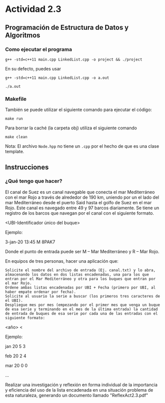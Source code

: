 # Actividad 2.3 
## Programación de Estructura de Datos y Algoritmos 

### Como ejecutar el programa
```
g++ -std=c++11 main.cpp LinkedList.cpp -o project && ./project
```

En su defecto, puedes usar 

```
g++ -std=c++11 main.cpp LinkedList.cpp -o a.out
```
```
./a.out
```

### Makefile 

También se puede utilizar el siguiente comando para ejecutar el código: 
```
make run 
```

Para borrar la caché (la carpeta obj) utiliza el siguiente comando 
```
make clean
```


Nota: El archivo `Node.hpp` no tiene un `.cpp` por el hecho de que es una clase template.

## Instrucciones

### ¿Qué tengo que hacer?

El canal de Suez es un canal navegable que conecta el mar Mediterráneo con el mar Rojo a través de alrededor de 190 km, uniendo por un el lado del mar Mediterráneo desde el puerto Said hasta el golfo de Suez en el mar Rojo. Este canal es navegado entre 49 y 97 barcos diariamente. Se tiene un registro de los barcos que navegan por el canal con el siguiente formato.

<fecha> <hora> <punto-entrada> <UBI-Identificador único del buque>

Ejemplo:

3-jan-20 13:45 M 8PAK7

Donde el punto de entrada puede ser M – Mar Mediterráneo y R – Mar Rojo.

En equipos de tres personas, hacer una aplicación que:

    Solicite el nombre del archivo de entrada (Ej. canal.txt) y lo abra, almacenando los datos en dos listas encadenadas, una para los que entran por el Mar Mediterráneo y otra para los buques que entran por el mar Rojo.
    Ordene ambas listas encadenadas por UBI + Fecha (primero por UBI, al haber empate ordenar por fecha).
    Solicite al usuario la serie a buscar (los primeros tres caracteres de el UBI).
    Despliegue mes por mes (empezando por el primer mes que venga un buque de esa serie y terminando en el mes de la última entrada) la cantidad de entrada de buques de esa serie por cada una de las entradas con el siguiente formato:

<mes><año> <cant-M> <cant-R><

Ejemplo:

jan 20 5 3

feb 20 2 4

mar 20 0 0

…

Realizar una investigación y reflexión en forma individual de la importancia y eficiencia del uso de la lista encadenada en una situación problema de esta naturaleza, generando un documento llamado "ReflexAct2.3.pdf"
